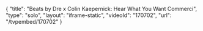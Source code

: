 {
    "title": "Beats by Dre x Colin Kaepernick: Hear What You Want Commerci",
    "type": "solo",
    "layout": "iframe-static",
    "videoId": "170702",
    "url": "\/tvpembed\/170702"
}
